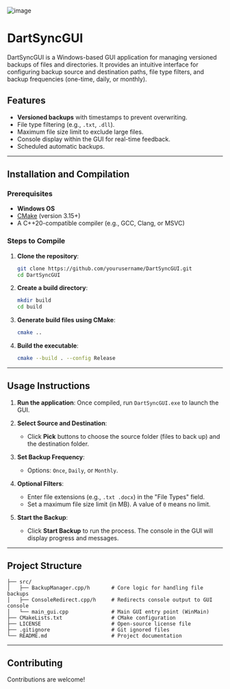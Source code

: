 
![image](https://github.com/user-attachments/assets/d994a25d-17ef-40cd-9173-56d13acb86f7)

# DartSyncGUI

DartSyncGUI is a Windows-based GUI application for managing versioned backups of files and directories. It provides an intuitive interface for configuring backup source and destination paths, file type filters, and backup frequencies (one-time, daily, or monthly).

## Features

- **Versioned backups** with timestamps to prevent overwriting.
- File type filtering (e.g., `.txt`, `.dll`).
- Maximum file size limit to exclude large files.
- Console display within the GUI for real-time feedback.
- Scheduled automatic backups.

---

## Installation and Compilation

### Prerequisites

- **Windows OS**
- [CMake](https://cmake.org/download/) (version 3.15+)
- A C++20-compatible compiler (e.g., GCC, Clang, or MSVC)

### Steps to Compile

1. **Clone the repository**:
   ```bash
   git clone https://github.com/yourusername/DartSyncGUI.git
   cd DartSyncGUI
   ```

2. **Create a build directory**:
   ```bash
   mkdir build
   cd build
   ```

3. **Generate build files using CMake**:
   ```bash
   cmake ..
   ```

4. **Build the executable**:
   ```bash
   cmake --build . --config Release
   ```

---

## Usage Instructions

1. **Run the application**: 
   Once compiled, run `DartSyncGUI.exe` to launch the GUI.

2. **Select Source and Destination**:
   - Click **Pick** buttons to choose the source folder (files to back up) and the destination folder.

3. **Set Backup Frequency**:
   - Options: `Once`, `Daily`, or `Monthly`.

4. **Optional Filters**:
   - Enter file extensions (e.g., `.txt .docx`) in the "File Types" field.
   - Set a maximum file size limit (in MB). A value of `0` means no limit.

5. **Start the Backup**:
   - Click **Start Backup** to run the process. The console in the GUI will display progress and messages.

---

## Project Structure

```
├── src/
│   ├── BackupManager.cpp/h       # Core logic for handling file backups
│   ├── ConsoleRedirect.cpp/h     # Redirects console output to GUI console
│   └── main_gui.cpp              # Main GUI entry point (WinMain)
├── CMakeLists.txt                # CMake configuration
├── LICENSE                       # Open-source license file
├── .gitignore                    # Git ignored files
└── README.md                     # Project documentation
```



---

## Contributing

Contributions are welcome! 


